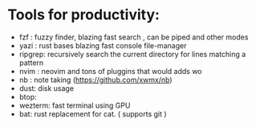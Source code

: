 # Tools for productivity:

- fzf : fuzzy finder, blazing fast search , can be piped and other modes 
- yazi : rust bases blazing fast console file-manager
- ripgrep: recursively search the current directory for lines matching a pattern
- nvim : neovim and tons of pluggins that would adds wo
- nb : note taking (https://github.com/xwmx/nb)
- dust: disk usage 
- btop:
- wezterm: fast terminal using GPU
- bat: rust replacement for cat. ( supports git )
